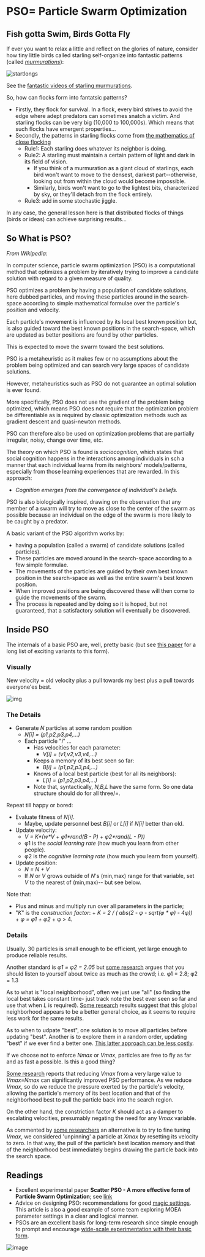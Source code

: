 
# PSO= Particle Swarm Optimization

## Fish gotta Swim, Birds Gotta Fly

If ever you want to relax a little and reflect on the glories of nature,
consider how tiny little birds called  starling self-organize into fantastic patterns
(called _[murmurations](https://www.youtube.com/watch?v=iRNqhi2ka9k)_):

![startlongs](img/starlings.png)

See the [fantastic videos of starling murmurations](https://www.youtube.com/watch?v=iRNqhi2ka9k).

So, how can flocks form into fantatsic patterns?

+ Firstly, they flock for survival. In a flock, every bird strives to avoid the edge where adept predators can sometimes snatch a victim. And starling flocks can be very big (10,000 to 100,000s). Which means that such flocks have emergent properties...
+ Secondly, the patterns in starling flocks come
from [the mathematics of close flocking](http://www.fastcoexist.com/3033351/the-beautiful-phenomena-of-starling-flocks-explained-by-computers)
   + Rule1: Each starling does whatever its neighbor is doing.
   + Rule2: A starling must maintain a certain pattern of light and dark
     in its field of vision.
        + If you think of a murmuration as a giant
          cloud of starlings, each bird won't want to
          move to the densest, darkest
          part--otherwise, looking out from within
          the cloud would become impossible.
        + Similarly, birds won't want to go to the
          lightest bits, characterized by sky, or
          they'll detach from the flock entirely.	 
   + Rule3: add in some stochastic jiggle. 


In any case, the general lesson here is that distributed
flocks of things (birds or ideas)
can achieve surprising results...

## So What is PSO?

_From Wikipedia:_

In computer science, particle swarm
optimization (PSO) is a computational method that
optimizes a problem by iteratively trying to improve
a candidate solution with regard to a given measure
of quality. 

PSO optimizes a problem by having a
population of candidate solutions, here dubbed
particles, and moving these particles around in the
search-space according to simple mathematical
formulae over the particle's position and
velocity. 

Each particle's movement is influenced by
its local best known position but, is also guided
toward the best known positions in the search-space,
which are updated as better positions are found by
other particles. 

This is expected to move the swarm
toward the best solutions.

PSO is a metaheuristic as it makes few or no
assumptions about the problem being optimized and
can search very large spaces of candidate
solutions. 

However, metaheuristics such as PSO do
not guarantee an optimal solution is ever
found. 

More specifically, PSO does not use the
gradient of the problem being optimized, which means
PSO does not require that the optimization problem
be differentiable as is required by classic
optimization methods such as gradient descent and
quasi-newton methods. 

PSO can therefore also be used
on optimization problems that are partially
irregular, noisy, change over time, etc.

The theory on which PSO is found is _sociocognition_,
which states that social cognition happens in the interactions
among individuals in sch a manner that
each individual learns from its neighbors' models/patterns,
especially from those learning experiences that are rewarded.
In this approach:

+ _Cognition emerges from the convergence of individual's beliefs._

PSO is also biologically inspired, drawing on the observation
that any member of a swarm will try to move as close to the center
of the swarm as possible because an individual on the edge 
of the swarm is more likely to be caught by a predator.

A basic variant of the PSO algorithm works by:

+ having
a population (called a swarm) of candidate solutions
(called particles). 
+ These particles are moved around
in the search-space according to a few simple
formulae. 
+ The movements of the particles are guided
by their own best known position in the search-space
as well as the entire swarm's best known
position. 
+ When improved positions are being
discovered these will then come to guide the
movements of the swarm. 
+ The process is repeated and
by doing so it is hoped, but not guaranteed, that a
satisfactory solution will eventually be discovered.


## Inside PSO

The internals of a basic PSO are, well, pretty basic (but
see [this paper](https://github.com/timm/sbse14/wiki/etc/pdf/09reviewPSO.pdf)
for a long list of exciting variants to this form).

### Visually

New velocity = old velocity plus a pull towards my best plus a pull towards everyone'es best.


![img](img/psoAdd.png)

### The Details

+ Generate _N_ particles at some random position 
     + _N[i] = (p1,p2,p3,p4,...)_
	 + Each particle "_i_" ...
	     + Has velocities for each parameter:
		      + _V[i] = (v1,v2,v3,v4,...)_
		 + Keeps a memory of its best seen so far:
		      + _B[i] = (p1,p2,p3,p4,...)_
	     + Knows of a local best particle (best for all its neighbors):
		      + _L[i] = (p1,p2,p3,p4,...)_
         + Note that, syntactically, _N,B,L_ have the same form. So one data
		   structure should do for all three/=.

Repeat till happy or bored:

+ Evaluate fitness of _N[i]_.
    + Maybe, update personnel best _B[i]_ or _L[i]_ if _N[i]_ better than old. 
+ Update velocity:
    + _V = K\*(w\*V + &phi;1\*rand(B - P) + &phi;2\*rand(L - P))_
	+ &phi;1 is the _social learning rate_ (how much
	  you learn from other people).
	+ &phi;2 is the _cognitive learning rate_
	  (how much you learn from yourself).
+ Update position:
    + _N = N + V_
    + If _N_ or _V_ grows outside of _N_'s 
	  (min,max) range for that variable,  set _V_ to 
	  the nearest of (min,max)-- but see below.

Note that:

+ Plus and minus and multiply run over all parameters in the particle;
+ "_K_" is the _construction factor_:
      + _K = 2 / ( abs(2 - &phi; - sqrt(&phi; \* &phi;) - 4&phi;))_  
      + _&phi; = &phi;1 + &phi;2_ 
	  + &phi; > 4.

### Details


Usually. 30 particles is small
enough to be efficient, yet large enough to
produce reliable results.

Another standard is
    _&phi;1 =  &phi;2 = 2.05_ but 
	    [some research](https://github.com/timm/sbse14/wiki/etc/pdf/Off-The-Shelf_PSO.pdf)
	    argues that you should listen to yourself about twice
		as much as the crowd; i.e. 
		&phi;1 = 2.8;  &phi;2 = 1.3
		
As to what is "local neighborhood", often we just
use  "all" (so finding the
	    local best takes constant time- just track note the  best
		ever seen so far and use that when _L_ is required). 
		 [Some research](https://github.com/timm/sbse14/wiki/etc/pdf/Off-The-Shelf_PSO.pdf)
		results suggest that this global neighborhood
appears to be a better general choice, as it
seems to require less work for the same
results.
     
As to when to udpate "best", one solution is to
	   move all particles before updating "best". Another
	   is to explore them in a random order, updating "best"
	   if we ever find a better one. [This latter approach
	   can be less costly](https://github.com/timm/sbse14/wiki/etc/pdf/Off-The-Shelf_PSO.pdf).

If we choose not to enforce _Nmax_ or _Vmax_,
particles are free to fly as far and as fast a
possible. Is this a good thing?

[Some research](https://github.com/timm/sbse14/wiki/etc/pdf/Off-The-Shelf_PSO.pdf)
reports that reducing _Vmax_ from a very large value
to _Vmax=Nmax_ can significantly improved PSO
performance.  As we reduce _Vmax_, so do we reduce
the pressure exerted by the particle's velocity,
allowing the particle's memory of its best location
and that of the neighborhood best to pull the
particle back into the search region.

On the other hand, the constriction factor _K_
should act as a damper to escalating velocities,
presumably negating the need for any _Vmax_
variable.

As commented by 
[some researchers](https://github.com/timm/sbse14/wiki/etc/pdf/Off-The-Shelf_PSO.pdf)
an alternative is to try to fine tuning _Vmax_, we
considered 'unpinning' a particle at _Xmax_ by
resetting its velocity to zero. In that way, the
pull of the particle’s best location memory and that
of the neighborhood best immediately begins drawing
the particle back into the search space.


## Readings

+ Excellent experimental paper
  **Scatter PSO - A more effective form of Particle Swarm 
  Optimization**; see
  [link](https://github.com/timm/sbse14/wiki/etc/pdf/07psoScatter.pdf)
+ Advice on designing PSO: recommendations for good
  [magic settings](https://github.com/timm/sbse14/wiki/etc/pdf/Off-The-Shelf_PSO.pdf).
  This article is also a good example of
		     some team exploring MOEA parameter
		     settings in a clear and logical manner.
+ PSOs are an excellent basis for long-term research since
  simple enough to prompt and encourage 
  [wide-scale experimentation with their basic 
  form](https://github.com/timm/sbse14/wiki/etc/pdf/09reviewPSO.pdf).

![image](img/psoTypes.png)
